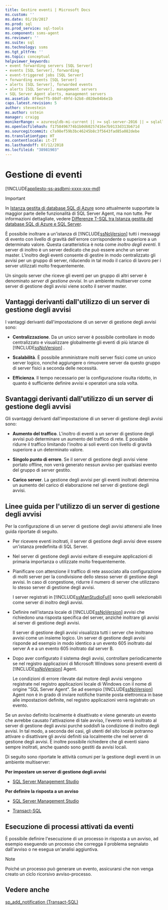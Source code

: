 ```yaml
---
title: Gestire eventi | Microsoft Docs
ms.custom: ''
ms.date: 01/19/2017
ms.prod: sql
ms.prod_service: sql-tools
ms.component: ssms-agent
ms.reviewer: ''
ms.suite: sql
ms.technology: ssms
ms.tgt_pltfrm: ''
ms.topic: conceptual
helpviewer_keywords:
- event forwarding servers [SQL Server]
- events [SQL Server], forwarding
- event-triggered jobs [SQL Server]
- forwarding events [SQL Server]
- alerts [SQL Server], forwarded events
- alerts [SQL Server], management servers
- SQL Server Agent alerts, management servers
ms.assetid: 8f4ee7f5-80df-49fd-b2b8-d020e04b6e1b
caps.latest.revision: 5
author: stevestein
ms.author: sstein
manager: craigg
monikerRange: = azuresqldb-mi-current || >= sql-server-2016 || = sqlallproducts-allversions
ms.openlocfilehash: f1758496774b1b0d60257416e7b9133d313b671d
ms.sourcegitcommit: c7a98ef59b3bc46245b8c3f5643fad85a082debe
ms.translationtype: HT
ms.contentlocale: it-IT
ms.lasthandoff: 07/12/2018
ms.locfileid: "38981903"
---
```

# <a name="manage-events"></a>Gestione di eventi
[!INCLUDE[appliesto-ss-asdbmi-xxxx-xxx-md](../../includes/appliesto-ss-asdbmi-xxxx-xxx-md.md)]

> [!IMPORTANT]  
> In [Istanza gestita di database SQL di Azure](https://docs.microsoft.com/azure/sql-database/sql-database-managed-instance) sono attualmente supportate la maggior parte delle funzionalità di SQL Server Agent, ma non tutte. Per informazioni dettagliate, vedere [Differenze T-SQL tra Istanza gestita del database SQL di Azure e SQL Server](https://docs.microsoft.com/azure/sql-database/sql-database-managed-instance-transact-sql-information#sql-server-agent).

È possibile inoltrare a un'istanza di [!INCLUDE[ssNoVersion](../../includes/ssnoversion_md.md)] tutti i messaggi di evento con livello di gravità dell'errore corrispondente o superiore a un determinato valore. Questa caratteristica è nota come *inoltro degli eventi*. Il server di inoltro è un server dedicato che può essere anche un server master. L'inoltro degli eventi consente di gestire in modo centralizzato gli avvisi per un gruppo di server, riducendo in tal modo il carico di lavoro per i server utilizzati molto frequentemente.  
  
Un singolo server che riceve gli eventi per un gruppo di altri server è denominato *server di gestione avvisi*. In un ambiente multiserver come server di gestione degli avvisi viene scelto il server master.  
  
## <a name="advantages-of-using-an-alerts-management-server"></a>Vantaggi derivanti dall'utilizzo di un server di gestione degli avvisi  
I vantaggi derivanti dall'impostazione di un server di gestione degli avvisi sono:  
  
-   **Centralizzazione**. Da un unico server è possibile controllare in modo centralizzato e visualizzare globalmente gli eventi di più istanze di [!INCLUDE[ssNoVersion](../../includes/ssnoversion_md.md)] .  
  
-   **Scalabilità**. È possibile amministrare molti server fisici come un unico server logico, nonché aggiungere o rimuovere server da questo gruppo di server fisici a seconda delle necessità.  
  
-   **Efficienza**. Il tempo necessario per la configurazione risulta ridotto, in quanto è sufficiente definire avvisi e operatori una sola volta.  
  
## <a name="disadvantages-of-using-an-alerts-management-server"></a>Svantaggi derivanti dall'utilizzo di un server di gestione degli avvisi  
Gli svantaggi derivanti dall'impostazione di un server di gestione degli avvisi sono:  
  
-   **Aumento del traffico**. L'inoltro di eventi a un server di gestione degli avvisi può determinare un aumento del traffico di rete. È possibile ridurre il traffico limitando l'inoltro ai soli eventi con livello di gravità superiore a un determinato valore.  
  
-   **Singolo punto di errore**. Se il server di gestione degli avvisi viene portato offline, non verrà generato nessun avviso per qualsiasi evento del gruppo di server gestito.  
  
-   **Carico server**. La gestione degli avvisi per gli eventi inoltrati determina un aumento del carico di elaborazione nel server di gestione degli avvisi.  
  
## <a name="guidelines-for-using-an-alerts-management-server"></a>Linee guida per l'utilizzo di un server di gestione degli avvisi  
Per la configurazione di un server di gestione degli avvisi attenersi alle linee guida riportate di seguito.  
  
-   Per ricevere eventi inoltrati, il server di gestione degli avvisi deve essere un'istanza predefinita di SQL Server.  
  
-   Nel server di gestione degli avvisi evitare di eseguire applicazioni di primaria importanza o utilizzate molto frequentemente.  
  
-   Pianificare con attenzione il traffico di rete associato alla configurazione di molti server per la condivisione dello stesso server di gestione degli avvisi. In caso di congestione, ridurre il numero di server che utilizzano lo stesso server di gestione degli avvisi.  
  
    I server registrati in [!INCLUDE[ssManStudioFull](../../includes/ssmanstudiofull_md.md)] sono quelli selezionabili come server di inoltro degli avvisi.  
  
-   Definire nell'istanza locale di [!INCLUDE[ssNoVersion](../../includes/ssnoversion_md.md)] avvisi che richiedono una risposta specifica del server, anziché inoltrare gli avvisi al server di gestione degli avvisi.  
  
    Il server di gestione degli avvisi visualizza tutti i server che inoltrano avvisi come un insieme logico. Un server di gestione degli avvisi risponde ad esempio in modo identico a un evento 605 inoltrato dal server A e a un evento 605 inoltrato dal server B.  
  
-   Dopo aver configurato il sistema degli avvisi, controllare periodicamente se nel registro applicazioni di Microsoft Windows sono presenti eventi di [!INCLUDE[ssNoVersion](../../includes/ssnoversion_md.md)] Agent.  
  
    Le condizioni di errore rilevate dal motore degli avvisi vengono registrate nel registro applicazioni locale di Windows con il nome di origine "SQL Server Agent". Se ad esempio [!INCLUDE[ssNoVersion](../../includes/ssnoversion_md.md)] Agent non è in grado di inviare notifiche tramite posta elettronica in base alle impostazioni definite, nel registro applicazioni verrà registrato un evento.  
  
Se un avviso definito localmente è disattivato e viene generato un evento che avrebbe causato l'attivazione di tale avviso, l'evento verrà inoltrato al server di gestione degli avvisi purché soddisfi la condizione di inoltro degli avvisi. In tal modo, a seconda dei casi, gli utenti del sito locale potranno attivare o disattivare gli avvisi definiti sia localmente che nel server di gestione degli avvisi. È inoltre possibile richiedere che gli eventi siano sempre inoltrati, anche quando sono gestiti da avvisi locali.  
  
Di seguito sono riportate le attività comuni per la gestione degli eventi in un ambiente multiserver:  
  
**Per impostare un server di gestione degli avvisi**  
  
-   [SQL Server Management Studio](../../ssms/agent/designate-an-events-forwarding-server-sql-server-management-studio.md)  
  
**Per definire la risposta a un avviso**  
  
-   [SQL Server Management Studio](../../ssms/agent/define-the-response-to-an-alert-sql-server-management-studio.md)  
  
-   [Transact-SQL](http://msdn.microsoft.com/0525e0a2-ed0b-4e69-8a4c-a9e3e3622fbd)  
  
## <a name="running-event-triggered-jobs"></a>Esecuzione di processi attivati da eventi  
È possibile definire l'esecuzione di un processo in risposta a un avviso, ad esempio eseguendo un processo che corregga il problema segnalato dall'avviso o ne esegua un'analisi aggiuntiva.  
  
> [!NOTE]  
> Poiché un processo può generare un evento, assicurarsi che non venga creato un ciclo ricorsivo avviso-processo.  
  
## <a name="see-also"></a>Vedere anche  
[sp_add_notification (Transact-SQL)](http://msdn.microsoft.com/44bee7d9-7517-4071-99be-8b36f979c7cc)  
  
